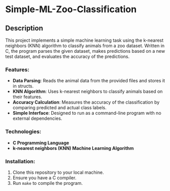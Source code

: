 # Simple-ML-Zoo-Classification

## Description
This project implements a simple machine learning task using the k-nearest neighbors (KNN) algorithm to classify animals from a zoo dataset. Written in C, the program parses the given dataset, makes predictions based on a new test dataset, and evaluates the accuracy of the predictions.

### Features:
- **Data Parsing**: Reads the animal data from the provided files and stores it in structs.
- **KNN Algorithm**: Uses k-nearest neighbors to classify animals based on their features.
- **Accuracy Calculation**: Measures the accuracy of the classification by comparing predicted and actual class labels.
- **Simple Interface**: Designed to run as a command-line program with no external dependencies.

### Technologies:
- **C Programming Language**
- **k-nearest neighbors (KNN) Machine Learning Algorithm**

### Installation:
1. Clone this repository to your local machine.
2. Ensure you have a C compiler.
3. Run `make` to compile the program.
